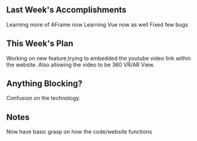 ## Last Week's Accomplishments

Learning more of AFrame now
Learning Vue now as well
Fixed few bugs

## This Week's Plan

Working on new feature,trying to embedded the youtube video link within the website.
Also allowing the video to be 360 VR/AR View.
## Anything Blocking?

Confusion on the technology.

## Notes

Now have basic grasp on how the code/website functions